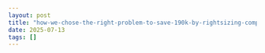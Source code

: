 ```yaml
---
layout: post
title: "how-we-chose-the-right-problem-to-save-190k-by-rightsizing-compute-instance"
date: 2025-07-13
tags: []
---
```

